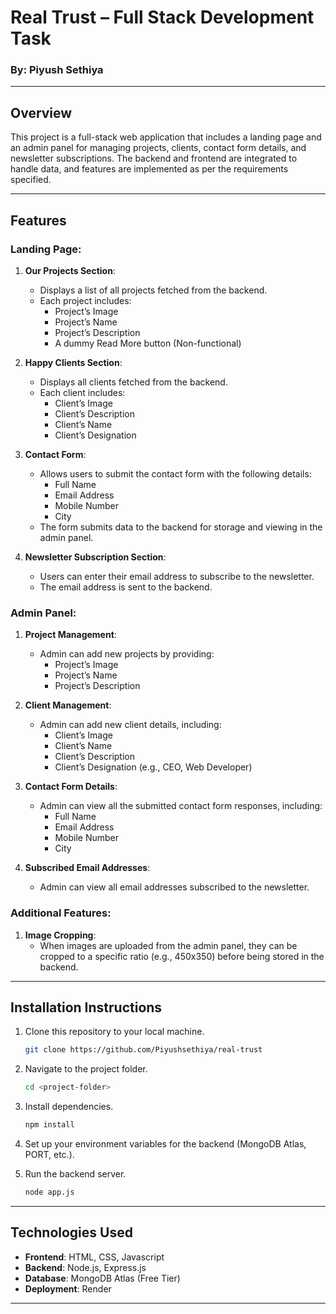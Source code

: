 # Real Trust – Full Stack Development Task

### By: Piyush Sethiya

---

## Overview

This project is a full-stack web application that includes a landing page and an admin panel for managing projects, clients, contact form details, and newsletter subscriptions. The backend and frontend are integrated to handle data, and features are implemented as per the requirements specified.

---

## Features

### Landing Page:

1. **Our Projects Section**: 
   - Displays a list of all projects fetched from the backend.
   - Each project includes:
     - Project’s Image
     - Project’s Name
     - Project’s Description
     - A dummy Read More button (Non-functional)

2. **Happy Clients Section**: 
   - Displays all clients fetched from the backend.
   - Each client includes:
     - Client’s Image
     - Client’s Description
     - Client’s Name
     - Client’s Designation

3. **Contact Form**:
   - Allows users to submit the contact form with the following details:
     - Full Name
     - Email Address
     - Mobile Number
     - City
   - The form submits data to the backend for storage and viewing in the admin panel.

4. **Newsletter Subscription Section**:
   - Users can enter their email address to subscribe to the newsletter.
   - The email address is sent to the backend.

### Admin Panel:

1. **Project Management**:
   - Admin can add new projects by providing:
     - Project’s Image
     - Project’s Name
     - Project’s Description

2. **Client Management**:
   - Admin can add new client details, including:
     - Client’s Image
     - Client’s Name
     - Client’s Description
     - Client’s Designation (e.g., CEO, Web Developer)

3. **Contact Form Details**:
   - Admin can view all the submitted contact form responses, including:
     - Full Name
     - Email Address
     - Mobile Number
     - City

4. **Subscribed Email Addresses**:
   - Admin can view all email addresses subscribed to the newsletter.

### Additional Features:

1. **Image Cropping**:
   - When images are uploaded from the admin panel, they can be cropped to a specific ratio (e.g., 450x350) before being stored in the backend.

---

## Installation Instructions

1. Clone this repository to your local machine.

   ```bash
   git clone https://github.com/Piyushsethiya/real-trust
   ```

2. Navigate to the project folder.

   ```bash
   cd <project-folder>
   ```

3. Install dependencies.

   ```bash
   npm install
   ```

4. Set up your environment variables for the backend (MongoDB Atlas, PORT, etc.).

5. Run the backend server.

   ```bash
   node app.js
   ```

---

## Technologies Used

- **Frontend**: HTML, CSS, Javascript
- **Backend**: Node.js, Express.js
- **Database**: MongoDB Atlas (Free Tier)
- **Deployment**: Render

---
